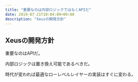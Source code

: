 ```yaml
---
title: "重要なのは内部ロジックではなくAPIだ"
date: 2019-07-21T10:04:09+09:00
description: "Xeusの開発方針"
---
```


## Xeusの開発方針

重要なのはAPIだ。

内部ロジックは置き換え可能であるべきだ。

時代が変われば最適なローレベルレイヤーの実装はすぐに変わる。
